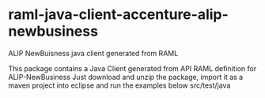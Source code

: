 # raml-java-client-accenture-alip-newbusiness
ALIP NewBuisness java client generated from RAML

This package contains a Java Client generated from API RAML definition for ALIP-NewBusiness
Just download and unzip the package, import it as a maven project into eclipse and run the examples below src/test/java
